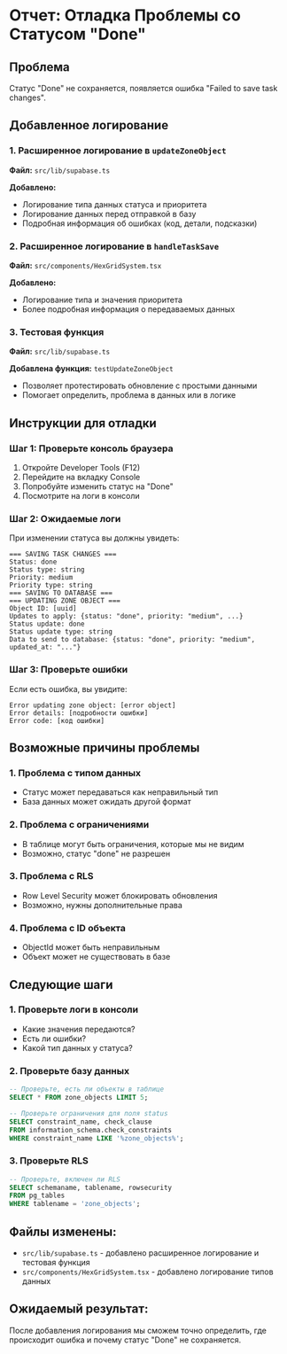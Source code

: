 # Отчет: Отладка Проблемы со Статусом "Done"

## Проблема
Статус "Done" не сохраняется, появляется ошибка "Failed to save task changes".

## Добавленное логирование

### 1. Расширенное логирование в `updateZoneObject`
**Файл:** `src/lib/supabase.ts`

**Добавлено:**
- Логирование типа данных статуса и приоритета
- Логирование данных перед отправкой в базу
- Подробная информация об ошибках (код, детали, подсказки)

### 2. Расширенное логирование в `handleTaskSave`
**Файл:** `src/components/HexGridSystem.tsx`

**Добавлено:**
- Логирование типа и значения приоритета
- Более подробная информация о передаваемых данных

### 3. Тестовая функция
**Файл:** `src/lib/supabase.ts`

**Добавлена функция:** `testUpdateZoneObject`
- Позволяет протестировать обновление с простыми данными
- Помогает определить, проблема в данных или в логике

## Инструкции для отладки

### Шаг 1: Проверьте консоль браузера
1. Откройте Developer Tools (F12)
2. Перейдите на вкладку Console
3. Попробуйте изменить статус на "Done"
4. Посмотрите на логи в консоли

### Шаг 2: Ожидаемые логи
При изменении статуса вы должны увидеть:
```
=== SAVING TASK CHANGES ===
Status: done
Status type: string
Priority: medium
Priority type: string
=== SAVING TO DATABASE ===
=== UPDATING ZONE OBJECT ===
Object ID: [uuid]
Updates to apply: {status: "done", priority: "medium", ...}
Status update: done
Status update type: string
Data to send to database: {status: "done", priority: "medium", updated_at: "..."}
```

### Шаг 3: Проверьте ошибки
Если есть ошибка, вы увидите:
```
Error updating zone object: [error object]
Error details: [подробности ошибки]
Error code: [код ошибки]
```

## Возможные причины проблемы

### 1. **Проблема с типом данных**
- Статус может передаваться как неправильный тип
- База данных может ожидать другой формат

### 2. **Проблема с ограничениями**
- В таблице могут быть ограничения, которые мы не видим
- Возможно, статус "done" не разрешен

### 3. **Проблема с RLS**
- Row Level Security может блокировать обновления
- Возможно, нужны дополнительные права

### 4. **Проблема с ID объекта**
- ObjectId может быть неправильным
- Объект может не существовать в базе

## Следующие шаги

### 1. Проверьте логи в консоли
- Какие значения передаются?
- Есть ли ошибки?
- Какой тип данных у статуса?

### 2. Проверьте базу данных
```sql
-- Проверьте, есть ли объекты в таблице
SELECT * FROM zone_objects LIMIT 5;

-- Проверьте ограничения для поля status
SELECT constraint_name, check_clause 
FROM information_schema.check_constraints 
WHERE constraint_name LIKE '%zone_objects%';
```

### 3. Проверьте RLS
```sql
-- Проверьте, включен ли RLS
SELECT schemaname, tablename, rowsecurity 
FROM pg_tables 
WHERE tablename = 'zone_objects';
```

## Файлы изменены:
- `src/lib/supabase.ts` - добавлено расширенное логирование и тестовая функция
- `src/components/HexGridSystem.tsx` - добавлено логирование типов данных

## Ожидаемый результат:
После добавления логирования мы сможем точно определить, где происходит ошибка и почему статус "Done" не сохраняется.
